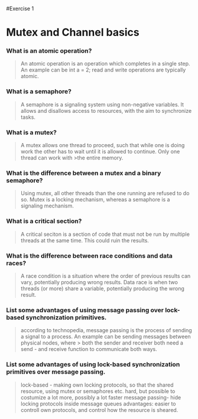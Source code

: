 #Exercise 1

# Mutex and Channel basics

### What is an atomic operation?
> An atomic operation is an operation which completes in a single step. An example can be int a = 2;
> read and write operations are typically atomic.

### What is a semaphore?
> A semaphore is a signaling system using non-negative variables. It allows and disallows access to resources, with the aim to synchronize tasks.

### What is a mutex?
> A mutex allows one thread to proceed, such that while one is doing work the other has to wait until it is allowed to continue. Only one thread can work with >the entire memory.

### What is the difference between a mutex and a binary semaphore?
> Using mutex, all other threads than the one running are refused to do so. 
> Mutex is a locking mechanism, whereas a semaphore is a signaling mechanism. 

### What is a critical section?
> A critical seciton is a section of code that must not be run by multiple threads at the same time. This could ruin the results.

### What is the difference between race conditions and data races?
 > A race condition is a situation where the order of previous results can vary, potentially producing wrong results.
 > Data race is when two threads (or more) share a variable, potentially producing the wrong result.

### List some advantages of using message passing over lock-based synchronization primitives.
> according to technopedia, message passing is the process of sending a signal to a process. An example can be sending messages between physical nodes, where > both the sender and receiver both need a send - and receive function to communicate both ways.

### List some advantages of using lock-based synchronization primitives over message passing.
> lock-based - making own locking protocols, so that the shared resource, using mutex or semaphores etc. hard, but possible to costumize a lot more, possibly a lot faster
message passing- hide locking protocols inside message queues
advantages: easier to controll own protocols, and control how the resource is sheared. 

